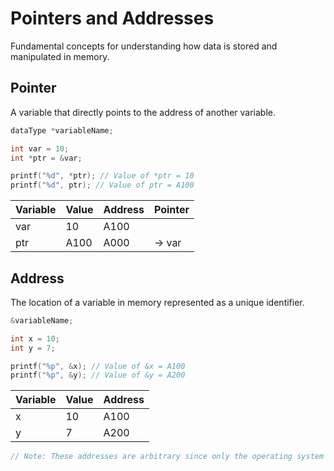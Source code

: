 # Pointers and Addresses

Fundamental concepts for understanding how data is stored and manipulated in memory.

## Pointer

A variable that directly points to the address of another variable.

```c
dataType *variableName;

int var = 10;
int *ptr = &var;

printf("%d", *ptr); // Value of *ptr = 10 
printf("%d", ptr); // Value of ptr = A100 

```
| Variable | Value | Address | Pointer |
|----------|-------|---------|---------|
| var      | 10    | A100    |         |
| ptr      | A100  | A000    | → var   |

## Address

The location of a variable in memory represented as a unique identifier.

```c
&variableName;

int x = 10;
int y = 7;

printf("%p", &x); // Value of &x = A100 
printf("%p", &y); // Value of &y = A200 

```
| Variable | Value | Address |
|----------|-------|---------|
| x        | 10    | A100    |
| y        | 7     | A200    |

```c
// Note: These addresses are arbitrary since only the operating system knows the actual memory locations.
```

